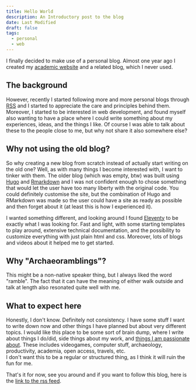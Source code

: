 ```yaml
---
title: Hello World
description: An Introductory post to the blog
date: Last Modified
draft: false
tags:
  - personal
  - web
---
```


I finally decided to make use of a personal blog. Almost one year ago I created my [academic website](https://andreatitolo.com) and a related blog, which I never used.

## The background

However, recently I started following more and more personal blogs through [RSS](https://en.wikipedia.org/wiki/RSS) and I started to appreciate the care and principles behind them. Moreover, I started to be interested in web development, and found myself also wanting to have a place where I could write something about my experiences, ideas, and the things I like. Of course I was able to talk about these to the people close to me, but why not share it also somewhere else?

## Why not using the old blog?

So why creating a new blog from scratch instead of actually start writing on the old one? Well, as with many things I become interested with, I want to tinker with them. The older blog (which was empty, btw) was built using [Hugo](https://gohugo.io/) and [Rmarkdown](https://rmarkdown.rstudio.com/) and I was not confident enough to chose something that would let the user have too many liberty with the original code. You could definitely customise the site, but the combination of Hugo and RMarkdown was made so the user could have a site as ready as possible and then forget about it (at least this is how I experienced it).

I wanted something different, and looking around I found [Eleventy](https://www.11ty.dev/) to be exactly what I was looking for. Fast and light, with some starting templates to play around, extensive technical documentation, and the possibility to customize everything with just plain html and css. Moreover, lots of blogs and videos about it helped me to get started.

## Why "Archaeoramblings"?

This might be a non-native speaker thing, but I always liked the word "ramble". The fact that it can have the meaning of either walk outside and talk at length also resonated quite well with me.

## What to expect here

Honestly, I don't know. Definitely not consistency. I have some stuff I want to write down now and other things I have planned but about very different topics. I would like this place to be some sort of brain dump, where I write about things I do/did, side things about my work, and [things I am passionate about](/about#hobbies-and-interests). These includes videogames, computer stuff, archaeology, productivity, academia, open access, travels, etc.  
I don't want this to be a regular or structured thing, as I think it will ruin the fun for me. 

That's it for now, see you around and if you want to follow this blog, here is the [link to the rss feed](/feed/feed.xml).